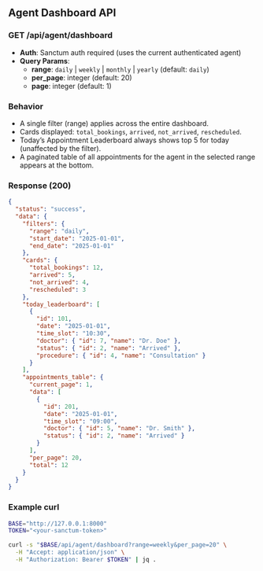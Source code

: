 ## Agent Dashboard API

### GET /api/agent/dashboard

- **Auth**: Sanctum auth required (uses the current authenticated agent)
- **Query Params**:
  - **range**: `daily` | `weekly` | `monthly` | `yearly` (default: `daily`)
  - **per_page**: integer (default: 20)
  - **page**: integer (default: 1)

### Behavior
- A single filter (range) applies across the entire dashboard.
- Cards displayed: `total_bookings`, `arrived`, `not_arrived`, `rescheduled`.
- Today’s Appointment Leaderboard always shows top 5 for today (unaffected by the filter).
- A paginated table of all appointments for the agent in the selected range appears at the bottom.

### Response (200)
```json
{
  "status": "success",
  "data": {
    "filters": {
      "range": "daily",
      "start_date": "2025-01-01",
      "end_date": "2025-01-01"
    },
    "cards": {
      "total_bookings": 12,
      "arrived": 5,
      "not_arrived": 4,
      "rescheduled": 3
    },
    "today_leaderboard": [
      {
        "id": 101,
        "date": "2025-01-01",
        "time_slot": "10:30",
        "doctor": { "id": 7, "name": "Dr. Doe" },
        "status": { "id": 2, "name": "Arrived" },
        "procedure": { "id": 4, "name": "Consultation" }
      }
    ],
    "appointments_table": {
      "current_page": 1,
      "data": [
        {
          "id": 201,
          "date": "2025-01-01",
          "time_slot": "09:00",
          "doctor": { "id": 5, "name": "Dr. Smith" },
          "status": { "id": 2, "name": "Arrived" }
        }
      ],
      "per_page": 20,
      "total": 12
    }
  }
}
```

### Example curl
```bash
BASE="http://127.0.0.1:8000"
TOKEN="<your-sanctum-token>"

curl -s "$BASE/api/agent/dashboard?range=weekly&per_page=20" \
  -H "Accept: application/json" \
  -H "Authorization: Bearer $TOKEN" | jq .
```


